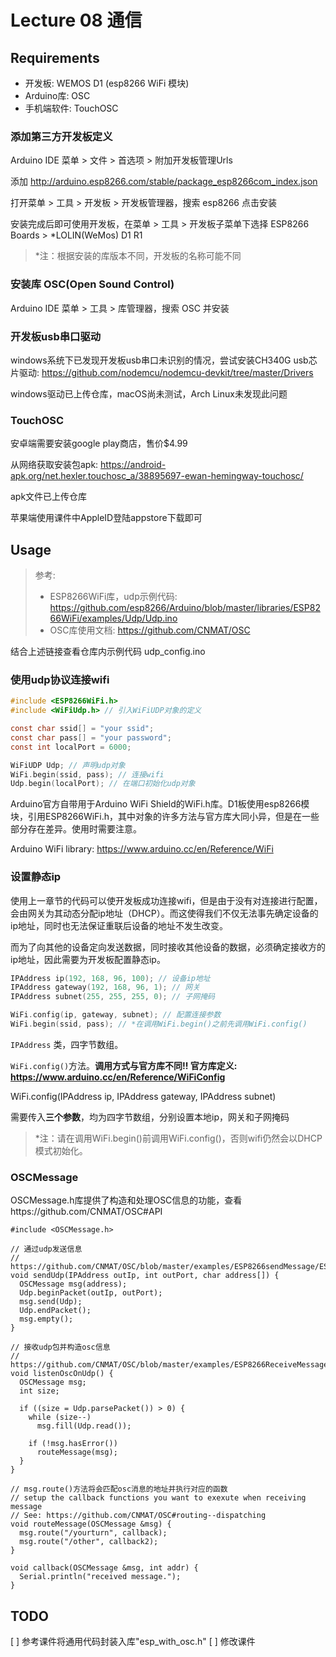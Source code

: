 # Lecture 08 通信

## Requirements

- 开发板: WEMOS D1 (esp8266 WiFi 模块)
- Arduino库: OSC
- 手机端软件: TouchOSC

### 添加第三方开发板定义

Arduino IDE 菜单 > 文件 > 首选项 > 附加开发板管理Urls

添加 http://arduino.esp8266.com/stable/package_esp8266com_index.json

打开菜单 > 工具 > 开发板 > 开发板管理器，搜索 esp8266 点击安装

安装完成后即可使用开发板，在菜单 > 工具 > 开发板子菜单下选择 ESP8266 Boards > \*LOLIN(WeMos) D1 R1

> \*注：根据安装的库版本不同，开发板的名称可能不同

### 安装库 OSC(Open Sound Control)

Arduino IDE 菜单 > 工具 > 库管理器，搜索 OSC 并安装

### 开发板usb串口驱动

windows系统下已发现开发板usb串口未识别的情况，尝试安装CH340G usb芯片驱动: https://github.com/nodemcu/nodemcu-devkit/tree/master/Drivers

windows驱动已上传仓库，macOS尚未测试，Arch Linux未发现此问题

### TouchOSC

安卓端需要安装google play商店，售价$4.99

从网络获取安装包apk: https://android-apk.org/net.hexler.touchosc_a/38895697-ewan-hemingway-touchosc/

apk文件已上传仓库

苹果端使用课件中AppleID登陆appstore下载即可

## Usage

> 参考:
> - ESP8266WiFi库，udp示例代码: https://github.com/esp8266/Arduino/blob/master/libraries/ESP8266WiFi/examples/Udp/Udp.ino  
> - OSC库使用文档: https://github.com/CNMAT/OSC  

结合上述链接查看仓库内示例代码 udp_config.ino

### 使用udp协议连接wifi

```c
#include <ESP8266WiFi.h>
#include <WiFiUdp.h> // 引入WiFiUDP对象的定义

const char ssid[] = "your ssid";
const char pass[] = "your password";
const int localPort = 6000;

WiFiUDP Udp; // 声明udp对象
WiFi.begin(ssid, pass); // 连接wifi
Udp.begin(localPort); // 在端口初始化udp对象
```

Arduino官方自带用于Arduino WiFi Shield的WiFi.h库。D1板使用esp8266模块，引用ESP8266WiFi.h，其中对象的许多方法与官方库大同小异，但是在一些部分存在差异。使用时需要注意。

Arduino WiFi library: https://www.arduino.cc/en/Reference/WiFi

### 设置静态ip

使用上一章节的代码可以使开发板成功连接wifi，但是由于没有对连接进行配置，会由网关为其动态分配ip地址（DHCP）。而这使得我们不仅无法事先确定设备的ip地址，同时也无法保证重联后设备的地址不发生改变。

而为了向其他的设备定向发送数据，同时接收其他设备的数据，必须确定接收方的ip地址，因此需要为开发板配置静态ip。

```c
IPAddress ip(192, 168, 96, 100); // 设备ip地址
IPAddress gateway(192, 168, 96, 1); // 网关
IPAddress subnet(255, 255, 255, 0); // 子网掩码

WiFi.config(ip, gateway, subnet); // 配置连接参数
WiFi.begin(ssid, pass); // *在调用WiFi.begin()之前先调用WiFi.config()
```

`IPAddress` 类，四字节数组。

`WiFi.config()`方法。**调用方式与官方库不同!! 官方库定义: https://www.arduino.cc/en/Reference/WiFiConfig**

WiFi.config(IPAddress ip, IPAddress gateway, IPAddress subnet)

需要传入**三个参数**，均为四字节数组，分别设置本地ip，网关和子网掩码

> \*注：请在调用WiFi.begin()前调用WiFi.config()，否则wifi仍然会以DHCP模式初始化。

### OSCMessage

OSCMessage.h库提供了构造和处理OSC信息的功能，查看https://github.com/CNMAT/OSC#API

```
#include <OSCMessage.h>

// 通过udp发送信息
// https://github.com/CNMAT/OSC/blob/master/examples/ESP8266sendMessage/ESP8266sendMessage.ino
void sendUdp(IPAddress outIp, int outPort, char address[]) {
  OSCMessage msg(address);
  Udp.beginPacket(outIp, outPort);
  msg.send(Udp);
  Udp.endPacket();
  msg.empty();
}

// 接收udp包并构造osc信息
// https://github.com/CNMAT/OSC/blob/master/examples/ESP8266ReceiveMessage/ESP8266ReceiveMessage.ino
void listenOscOnUdp() {
  OSCMessage msg;
  int size;

  if ((size = Udp.parsePacket()) > 0) {
    while (size--)
      msg.fill(Udp.read());

    if (!msg.hasError())
      routeMessage(msg);
  }
}

// msg.route()方法将会匹配osc消息的地址并执行对应的函数
// setup the callback functions you want to exexute when receiving message
// See: https://github.com/CNMAT/OSC#routing--dispatching
void routeMessage(OSCMessage &msg) {
  msg.route("/yourturn", callback);
  msg.route("/other", callback2);
}

void callback(OSCMessage &msg, int addr) {
  Serial.println("received message.");
}
```

## TODO

[ ] 参考课件将通用代码封装入库"esp_with_osc.h"
[ ] 修改课件
